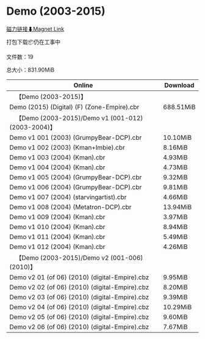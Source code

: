 # Demo (2003-2015)

[磁力链接⬇Magnet Link](magnet:?xt=urn:btih:bc2917ddb581c7c820e5f4d3c7d2d98916b25289&dn=Demo%20%282003-2015%29)

打包下载📦仍在工事中

文件数：19

总大小：831.90MiB

Online | Download
--- | ---
&emsp;【Demo (2003-2015)】 | 
Demo (2015) (Digital) (F) (Zone-Empire).cbr | 688.51MiB
&emsp;【Demo (2003-2015)/Demo v1 (001-012)(2003-2004)】 | 
Demo v1 001 (2003) (GrumpyBear-DCP).cbr | 10.10MiB
Demo v1 002 (2003) (Kman+Imbie).cbr | 8.16MiB
Demo v1 003 (2004) (Kman).cbr | 4.93MiB
Demo v1 004 (2004) (Kman).cbr | 4.73MiB
Demo v1 005 (2004) (GrumpyBear-DCP).cbr | 9.32MiB
Demo v1 006 (2004) (GrumpyBear-DCP).cbr | 9.81MiB
Demo v1 007 (2004) (starvingartist).cbr | 4.66MiB
Demo v1 008 (2004) (Metatron-DCP).cbr | 13.94MiB
Demo v1 009 (2004) (Kman).cbr | 3.97MiB
Demo v1 010 (2004) (Kman).cbr | 8.94MiB
Demo v1 011 (2004) (Kman).cbr | 5.49MiB
Demo v1 012 (2004) (Kman).cbr | 4.26MiB
&emsp;【Demo (2003-2015)/Demo v2 (001-006)(2010)】 | 
Demo v2 01 (of 06) (2010) (digital-Empire).cbz | 9.95MiB
Demo v2 02 (of 06) (2010) (digital-Empire).cbz | 8.20MiB
Demo v2 03 (of 06) (2010) (digital-Empire).cbz | 9.39MiB
Demo v2 04 (of 06) (2010) (digital-Empire).cbz | 10.29MiB
Demo v2 05 (of 06) (2010) (digital-Empire).cbz | 9.60MiB
Demo v2 06 (of 06) (2010) (digital-Empire).cbz | 7.67MiB